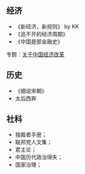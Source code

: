 


## 经济

- 《新经济，新规则》 by KK
- 《逃不开的经济周期》
- 《中国是部金融史》


专题：[关于中国经济改革](https://www.liwuqiong.com/blog_zh/2023/08/%E5%85%B3%E4%BA%8E%E4%B8%AD%E5%9B%BD%E7%BB%8F%E6%B5%8E%E6%94%B9%E9%9D%A9%E7%9A%84%E4%B9%A6%E5%8D%95/)


## 历史

- 《细说宋朝》
- 太后西奔


## 社科

- 独裁者手册；
- 联邦党人文集；
- 君主论；
- 中国历代政治得失；
- 国家治理；